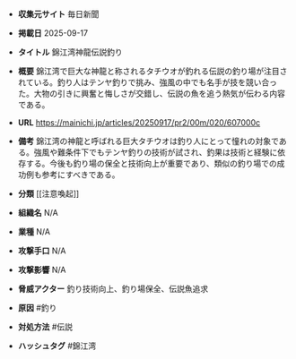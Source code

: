 - **収集元サイト**
毎日新聞

- **掲載日**
2025-09-17

- **タイトル**
錦江湾神龍伝説釣り

- **概要**
錦江湾で巨大な神龍と称されるタチウオが釣れる伝説の釣り場が注目されている。釣り人はテンヤ釣りで挑み、強風の中でも名手が技を競い合った。大物の引きに興奮と悔しさが交錯し、伝説の魚を追う熱気が伝わる内容である。

- **URL**
https://mainichi.jp/articles/20250917/pr2/00m/020/607000c

- **備考**
錦江湾の神龍と呼ばれる巨大タチウオは釣り人にとって憧れの対象である。強風や難条件下でもテンヤ釣りの技術が試され、釣果は技術と経験に依存する。今後も釣り場の保全と技術向上が重要であり、類似の釣り場での成功例も参考にすべきである。

- **分類**
[[注意喚起]]

- **組織名**
N/A

- **業種**
N/A

- **攻撃手口**
N/A

- **攻撃影響**
N/A

- **脅威アクター**
釣り技術向上、釣り場保全、伝説魚追求

- **原因**
#釣り

- **対処方法**
#伝説

- **ハッシュタグ**
#錦江湾
